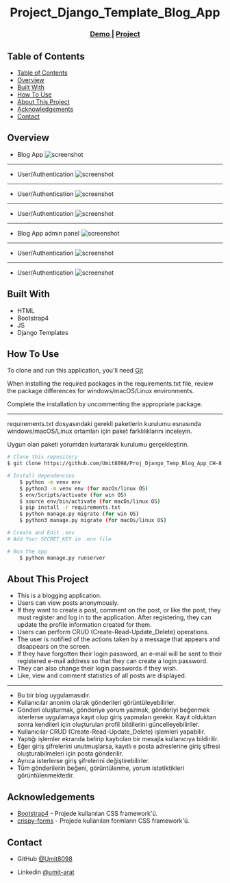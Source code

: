 <!-- Please update value in the {}  -->

<h1 align="center">Project_Django_Template_Blog_App</h1>


<div align="center">
  <h3>
    <a href="https://umit8112.pythonanywhere.com/">
      Demo
    </a>
     | 
    <a href="https://umit8112.pythonanywhere.com/">
      Project
    </a>
 
  </h3>
</div>

<!-- TABLE OF CONTENTS -->

## Table of Contents

- [Table of Contents](#table-of-contents)
- [Overview](#overview)
- [Built With](#built-with)
- [How To Use](#how-to-use)
- [About This Project](#about-this-project)
- [Acknowledgements](#acknowledgements)
- [Contact](#contact)

<!-- OVERVIEW -->

## Overview
- Blog App
![screenshot](project_screenshot/Blog_App.gif)

---
- User/Authentication 
![screenshot](project_screenshot/register.png)

---
- User/Authentication 
![screenshot](project_screenshot/login.png)

---
- User/Authentication 
![screenshot](project_screenshot/profile.png)

---
- Blog App admin panel
![screenshot](project_screenshot/admin_panel.png)

---
- User/Authentication
![screenshot](project_screenshot/change_password.png)

---
- User/Authentication
![screenshot](project_screenshot/reset_password.png)

## Built With

<!-- This section should list any major frameworks that you built your project using. Here are a few examples.-->

- HTML
- Bootstrap4
- JS
- Django Templates

## How To Use

<!-- This is an example, please update according to your application -->

To clone and run this application, you'll need [Git](https://github.com/Umit8098/Proj_Django_Temp_Blog_App_CH-8)

When installing the required packages in the requirements.txt file, review the package differences for windows/macOS/Linux environments. 

Complete the installation by uncommenting the appropriate package.

---

requirements.txt dosyasındaki gerekli paketlerin kurulumu esnasında windows/macOS/Linux ortamları için paket farklılıklarını inceleyin. 

Uygun olan paketi yorumdan kurtararak kurulumu gerçekleştirin.

```bash
# Clone this repository
$ git clone https://github.com/Umit8098/Proj_Django_Temp_Blog_App_CH-8.git

# Install dependencies
    $ python -m venv env
    $ python3 -m venv env (for macOs/linux OS)
    $ env/Scripts/activate (for win OS)
    $ source env/bin/activate (for macOs/linux OS)
    $ pip install -r requirements.txt
    $ python manage.py migrate (for win OS)
    $ python3 manage.py migrate (for macOs/linux OS)

# Create and Edit .env
# Add Your SECRET_KEY in .env file

# Run the app
    $ python manage.py runserver
```

## About This Project
- This is a blogging application.
- Users can view posts anonymously.
- If they want to create a post, comment on the post, or like the post, they must register and log in to the application. After registering, they can update the profile information created for them.
- Users can perform CRUD (Create-Read-Update_Delete) operations.
- The user is notified of the actions taken by a message that appears and disappears on the screen.
- If they have forgotten their login password, an e-mail will be sent to their registered e-mail address so that they can create a login password.
- They can also change their login passwords if they wish.
- Like, view and comment statistics of all posts are displayed.

<hr>

- Bu bir blog uygulamasıdır.
- Kullanıcılar anonim olarak gönderileri görüntüleyebilirler.
- Gönderi oluşturmak, gönderiye yorum yazmak, gönderiyi beğenmek isterlerse uygulamaya kayıt olup giriş yapmaları gerekir. Kayıt olduktan sonra kendileri için oluşturulan profil bildilerini güncelleyebiliriler.
- Kullanıcılar CRUD (Create-Read-Update_Delete) işlemleri yapabilir.
- Yaptığı işlemler ekranda belirip kaybolan bir mesajla kullanıcıya bildirilir.
- Eğer giriş şifrelerini unutmuşlarsa, kayıtlı e posta adreslerine giriş şifresi oluşturabilmeleri için posta gönderilir.
- Ayrıca isterlerse giriş şifrelerini değiştirebilirler.
- Tüm gönderilerin beğeni, görüntülenme, yorum istatiktikleri görüntülenmektedir.

## Acknowledgements
- [Bootstrap4](https://pypi.org/project/crispy-bootstrap4/) - Projede kullanılan CSS framework'ü.
- [crispy-forms](https://django-crispy-forms.readthedocs.io/en/latest/install.html) - Projede kullanılan formların CSS framework'ü.

## Contact

<!-- - Website [your-website.com](https://{your-web-site-link}) -->
- GitHub [@Umit8098](https://github.com/Umit8098)

- Linkedin [@umit-arat](https://linkedin.com/in/umit-arat/)
<!-- - Twitter [@your-twitter](https://{twitter.com/your-username}) -->
